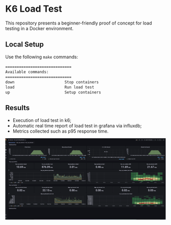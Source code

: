 # K6 Load Test
This repository presents a beginner-friendly proof of concept for load testing in a Docker environment.

## Local Setup
Use the following `make` commands:
```
=============================
Available commands:
=============================
down                      Stop containers
load                      Run load test
up                        Setup containers
```

## Results
- Execution of load test in k6;
- Automatic real time report of load test in grafana via influxdb;
- Metrics collected such as p95 response time.

<img src="./docs/screenshot-grafana-dashboard.png"/>
